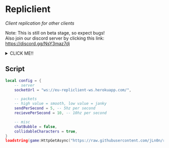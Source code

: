 # Repliclient

<i>Client replication for other clients</i>

Note: This is still on beta stage, so expect bugs!  
Also join our discord server by clicking this link: https://discord.gg/NsY3maz7dj  

<details>
    <summary>CLICK ME!!</summary>
    <br>
    <p>
        This is the websocket version, you can only connect to websocket-based server.<br>
        If you wanna use the long-polling version, <a href="https://github.com/jLn0n/repliclient-roblox/tree/long-polling">click this link</a>.
    </p>
</details>

## Script

```lua
local config = {
    -- server
    socketUrl = "ws://eu-repliclient-ws.herokuapp.com/",

    -- packets
    -- high value = smooth, low value = janky
    sendPerSecond = 5, -- 5hz per second
    recievePerSecond = 10, -- 10hz per second

    -- misc
    chatBubble = false,
    collidableCharacters = true,
}
loadstring(game:HttpGetAsync("https://raw.githubusercontent.com/jLn0n/repliclient-roblox/websocket/init.lua"))("pump sheshin'", config)
```